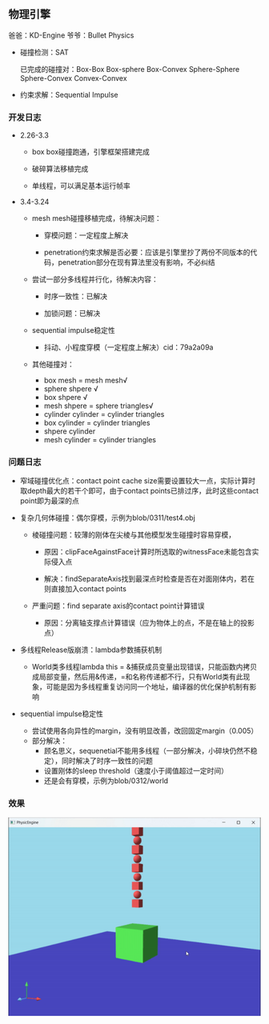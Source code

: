 ## 物理引擎

爸爸：KD-Engine  爷爷：Bullet Physics

- 碰撞检测：SAT
  
  已完成的碰撞对：Box-Box Box-sphere Box-Convex Sphere-Sphere Sphere-Convex Convex-Convex

- 约束求解：Sequential Impulse

### 开发日志

- 2.26-3.3
  
  - box box碰撞跑通，引擎框架搭建完成
  
  - 破碎算法移植完成
  
  - 单线程，可以满足基本运行帧率

- 3.4-3.24
  
  - mesh mesh碰撞移植完成，待解决问题：
    
    - 穿模问题：一定程度上解决
    
    - penetration约束求解是否必要：应该是引擎里抄了两份不同版本的代码，penetration部分在现有算法里没有影响，不必纠结
  
  - 尝试一部分多线程并行化，待解决内容：
    
    - 时序一致性：已解决
    
    - 加锁问题：已解决
  
  - sequential impulse稳定性
    
    - 抖动、小程度穿模（一定程度上解决）cid：79a2a09a
  
  - 其他碰撞对：
    
    - box mesh = mesh mesh√
    - sphere shpere √
    - box shpere √
    - mesh shpere = sphere triangles√
    - cylinder cylinder = cylinder triangles
    - box cylinder = cylinder triangles
    - shpere cylinder
    - mesh cylinder = cylinder triangles

### 问题日志

- 窄域碰撞优化点：contact point cache size需要设置较大一点，实际计算时取depth最大的若干个即可，由于contact points已排过序，此时这些contact point即为最深的点

- 复杂几何体碰撞：偶尔穿模，示例为blob/0311/test4.obj
  
  - 棱碰撞问题：较薄的刚体在尖棱与其他模型发生碰撞时容易穿模，
    
    - 原因：clipFaceAgainstFace计算时所选取的witnessFace未能包含实际侵入点
    
    - 解决：findSeparateAxis找到最深点时检查是否在对面刚体内，若在则直接加入contact points
  
  - 严重问题：find separate axis的contact point计算错误
    
    - 原因：分离轴支撑点计算错误（应为物体上的点，不是在轴上的投影点）

- 多线程Release版崩溃：lambda参数捕获机制
  
  - World类多线程lambda this = &捕获成员变量出现错误，只能函数内拷贝成局部变量，然后用&传递，=和名称传递都不行，只有World类有此现象，可能是因为多线程重复访问同一个地址，编译器的优化保护机制有影响

- sequential impulse稳定性
  
  - 尝试使用各向异性的margin，没有明显改善，改回固定margin（0.005）
  - 部分解决：
    - 顾名思义，sequenetial不能用多线程（一部分解决，小碎块仍然不稳定），同时解决了时序一致性的问题
    - 设置刚体的sleep threshold（速度小于阈值超过一定时间）
    - 还是会有穿模，示例为blob/0312/world

### 效果

![demo.gif](./screenshots/demo.gif)
